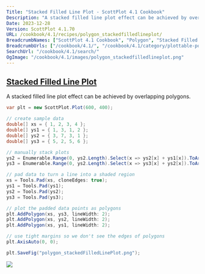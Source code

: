 ```yaml
---
Title: "Stacked Filled Line Plot - ScottPlot 4.1 Cookbook"
Description: "A stacked filled line plot effect can be achieved by overlapping polygons."
Date: 2023-12-28
Version: ScottPlot 4.1.70
URL: /cookbook/4.1/recipes/polygon_stackedfilledlineplot/
BreadcrumbNames: ["ScottPlot 4.1 Cookbook", "Polygon", "Stacked Filled Line Plot"]
BreadcrumbUrls: ["/cookbook/4.1/", "/cookbook/4.1/category/plottable-polygon", "/cookbook/4.1/recipes/polygon_stackedfilledlineplot/"]
SearchUrl: "/cookbook/4.1/search/"
OgImage: "/cookbook/4.1/images/polygon_stackedfilledlineplot.png"
---
```


<h2><a id='stacked-filled-line-plot' href='/cookbook/4.1/recipes/polygon_stackedfilledlineplot/'>Stacked Filled Line Plot</a></h2>

A stacked filled line plot effect can be achieved by overlapping polygons.

```cs
var plt = new ScottPlot.Plot(600, 400);

// create sample data
double[] xs = { 1, 2, 3, 4 };
double[] ys1 = { 1, 3, 1, 2 };
double[] ys2 = { 3, 7, 3, 1 };
double[] ys3 = { 5, 2, 5, 6 };

// manually stack plots
ys2 = Enumerable.Range(0, ys2.Length).Select(x => ys2[x] + ys1[x]).ToArray();
ys3 = Enumerable.Range(0, ys2.Length).Select(x => ys3[x] + ys2[x]).ToArray();

// pad data to turn a line into a shaded region
xs = Tools.Pad(xs, cloneEdges: true);
ys1 = Tools.Pad(ys1);
ys2 = Tools.Pad(ys2);
ys3 = Tools.Pad(ys3);

// plot the padded data points as polygons
plt.AddPolygon(xs, ys3, lineWidth: 2);
plt.AddPolygon(xs, ys2, lineWidth: 2);
plt.AddPolygon(xs, ys1, lineWidth: 2);

// use tight margins so we don't see the edges of polygons
plt.AxisAuto(0, 0);

plt.SaveFig("polygon_stackedFilledLinePlot.png");
```

<img src='../../images/polygon_stackedfilledlineplot.png' class='d-block mx-auto my-5' />


